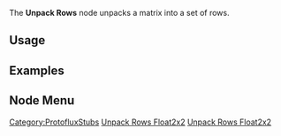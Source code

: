 <languages></languages> <translate>

The **Unpack Rows** node unpacks a matrix into a set of rows.

## Usage

## Examples

## Node Menu

</translate>

[Category:ProtofluxStubs](Category:ProtofluxStubs "wikilink") [Unpack
Rows Float2x2](Category:Protoflux{{#translation:}} "wikilink") [Unpack
Rows Float2x2](Category:Protoflux:Operators{{#translation:}} "wikilink")